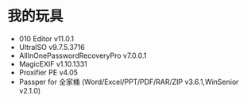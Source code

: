 # 我的玩具
* 010 Editor v11.0.1
* UltraISO v9.7.5.3716
* AllInOnePasswordRecoveryPro v7.0.0.1
* MagicEXIF v1.10.1331
* Proxifier PE v4.05
* Passper for 全家桶 (Word/Excel/PPT/PDF/RAR/ZIP v3.6.1,WinSenior v2.1.0)
